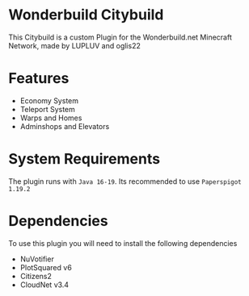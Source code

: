 # Wonderbuild Citybuild

This Citybuild is a custom Plugin for the Wonderbuild.net Minecraft Network, made by LUPLUV and oglis22

# Features
<ul>
<li>Economy System</li>
<li>Teleport System</li>
<li>Warps and Homes</li>
<li>Adminshops and Elevators</li>
</ul>

# System Requirements

The plugin runs with <code>Java 16-19</code>.
Its recommended to use <code>Paperspigot 1.19.2</code>

# Dependencies

To use this plugin you will need to install the following dependencies
<ul>
<li>NuVotifier</li>
<li>PlotSquared v6</li>
<li>Citizens2</li>
<li>CloudNet v3.4</li>
</ul>
